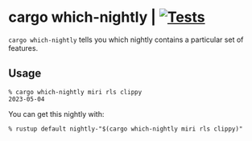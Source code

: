# cargo which-nightly | [![Tests](https://img.shields.io/github/actions/workflow/status/cdown/cargo-which-nightly/ci.yml?branch=master)](https://github.com/cdown/cargo-which-nightly/actions?query=branch%3Amaster)

`cargo which-nightly` tells you which nightly contains a particular set of
features.

## Usage

    % cargo which-nightly miri rls clippy
    2023-05-04

You can get this nightly with:

    % rustup default nightly-"$(cargo which-nightly miri rls clippy)"
